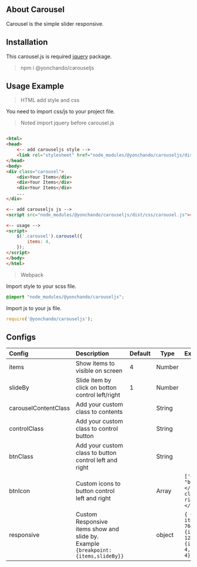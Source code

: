 ## About Carousel
Carousel is the simple slider responsive.

## Installation

This carousel.js is required [jquery](https://jquery.com "jquery.com") package.<br>

> npm i @yonchando/carouseljs

## Usage Example

> HTML add style and css

You need to import css/js to your project file.

> Noted import jquery before carousel.js

```html

<html>
<head>
    <-- add carouseljs style -->
    <link rel="stylesheet" href="node_modules/@yonchando/carouseljs/dist/css/carousel.js">
</head>
<body>
<div class="carousel">
    <div>Your Items</div>
    <div>Your Items</div>
    <div>Your Items</div>
    ...
</div>

<-- add carouseljs js -->
<script src="node_modules/@yonchando/carouseljs/dist/css/carousel.js"></script>

<-- usage -->
<script>
    $('.carousel').carousel({
        items: 4,
    });
</script>
</body>
</html>
```

> Webpack

Import style to your scss file.

```scss
@import "node_modules/@yonchando/carouseljs";
```

Import js to your js file.

```javascript
require('@yonchando/carouseljs');
```

## Configs

| Config                | Description                                                                        | Default | Type   | Example                                                            |
|:----------------------|:-----------------------------------------------------------------------------------|:--------|--------|:-------------------------------------------------------------------|
| items                 | Show items to visible on screen                                                    | 4       | Number |                                                                    |
| slideBy               | Slide item by click on botton control left/right                                   | 1       | Number |                                                                    |
| carouselContentClass  | Add your custom class to contents                                                  |         | String |                                                                    |
| controlClass          | Add your custom class to control button                                            |         | String |                                                                    |
| btnClass              | Add your custom class to button control left and right                             |         | String |                                                                    |
| btnIcon               | Custom icons to button control left and right                                      |         | Array  | `['<i class= "btn-left"></i>','<i class="btn-right"></i>']`        |
| responsive            | Custom Responsive items show and slide by. Example `{breakpoint: {items,slideBy}}` |         | object | `{ 0: { items:1 }, 768: {items: 2}, 1280: {items: 4,slideBy: 4} }` |

